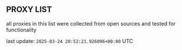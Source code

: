 ## PROXY LIST

all proxies in this list were collected from open sources and tested for functionality

last update: `2025-03-24 20:52:21.926096+00:00` UTC